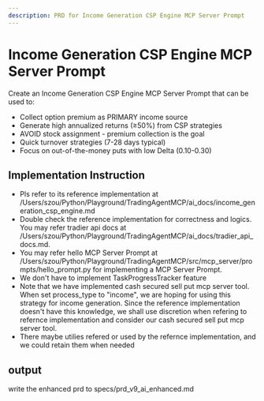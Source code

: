 ```yaml
---
description: PRD for Income Generation CSP Engine MCP Server Prompt
---
```


# Income Generation CSP Engine MCP Server Prompt

Create an Income Generation CSP Engine MCP Server Prompt that can be used to:
- Collect option premium as PRIMARY income source
- Generate high annualized returns (≥50%) from CSP strategies
- AVOID stock assignment - premium collection is the goal
- Quick turnover strategies (7-28 days typical)
- Focus on out-of-the-money puts with low Delta (0.10-0.30)


## Implementation Instruction

- Pls refer to its reference implementation at /Users/szou/Python/Playground/TradingAgentMCP/ai_docs/income_generation_csp_engine.md
- Double check the reference implementation for correctness and logics. You may refer tradier api docs at /Users/szou/Python/Playground/TradingAgentMCP/ai_docs/tradier_api_docs.md.
- You may refer hello MCP Server Prompt at /Users/szou/Python/Playground/TradingAgentMCP/src/mcp_server/prompts/hello_prompt.py for implementing a MCP Server Prompt.
- We don't have to implement TaskProgressTracker feature
- Note that we have implemented cash secured sell put mcp server tool. When set process_type to "income", we are hoping for using this strategy for income generation. Since the reference implementation doesn't have this knowledge, we shall use discretion when refering to refernce implementation and consider our cash secured sell put mcp server tool.
- There maybe utilies refered or used by the refernce implementation, and we could retain them when needed

## output

write the enhanced prd to specs/prd_v9_ai_enhanced.md
